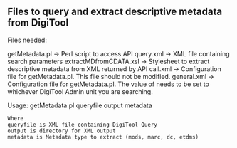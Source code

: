 Files to query and extract descriptive metadata from DigiTool
-------------------------------------------------------------


Files needed:

getMetadata.pl -> Perl script to access API
query.xml -> XML file containing search parameters
extractMDfromCDATA.xsl -> Stylesheet to extract descriptive metadata from XML returned by API
call.xml -> Configuration file for getMetadata.pl. This file should not be modified.
general.xml -> Configuration file for getMetadata.pl. The value of <owner> needs to be set to whichever DigiTool Admin unit you are searching.


Usage:
    getMetadata.pl queryfile output metadata
    
    Where
    queryfile is XML file containing DigiTool Query
    output is directory for XML output
    metadata is Metadata type to extract (mods, marc, dc, etdms)
